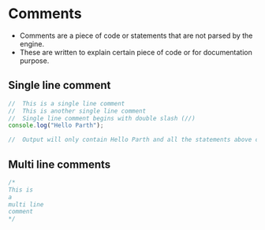 # Comments
- Comments are a piece of code or statements that are not parsed by the engine.
- These are written to explain certain piece of code or for documentation purpose.

## Single line comment
```js
//  This is a single line comment
//  This is another single line comment
//  Single line comment begins with double slash (//)
console.log("Hello Parth");

//  Output will only contain Hello Parth and all the statements above console.log() won't be parsed.
```

## Multi line comments
```js
/*
This is
a 
multi line
comment
*/

```